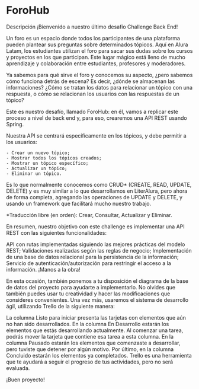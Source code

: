# ForoHub

Descripción
¡Bienvenido a nuestro último desafío Challenge Back End!

Un foro es un espacio donde todos los participantes de una plataforma pueden plantear sus preguntas sobre determinados tópicos. Aquí en Alura Latam, los estudiantes utilizan el foro para sacar sus dudas sobre los cursos y proyectos en los que participan. Este lugar mágico está lleno de mucho aprendizaje y colaboración entre estudiantes, profesores y moderadores.

Ya sabemos para qué sirve el foro y conocemos su aspecto, ¿pero sabemos cómo funciona detrás de escena? Es decir, ¿dónde se almacenan las informaciones? ¿Cómo se tratan los datos para relacionar un tópico con una respuesta, o cómo se relacionan los usuarios con las respuestas de un tópico?

Este es nuestro desafío, llamado ForoHub: en él, vamos a replicar este proceso a nivel de back end y, para eso, crearemos una API REST usando Spring.

Nuestra API se centrará específicamente en los tópicos, y debe permitir a los usuarios:

    - Crear un nuevo tópico;
    - Mostrar todos los tópicos creados;
    - Mostrar un tópico específico;
    - Actualizar un tópico;
    - Eliminar un tópico.

Es lo que normalmente conocemos como CRUD* (CREATE, READ, UPDATE, DELETE) y es muy similar a lo que desarrollamos en LiterAlura, pero ahora de forma completa, agregando las operaciones de UPDATE y DELETE, y usando un framework que facilitará mucho nuestro trabajo.

*Traducción libre (en orden): Crear, Consultar, Actualizar y Eliminar.

En resumen, nuestro objetivo con este challenge es implementar una API REST con las siguientes funcionalidades:

API con rutas implementadas siguiendo las mejores prácticas del modelo REST;
Validaciones realizadas según las reglas de negocio;
Implementación de una base de datos relacional para la persistencia de la información;
Servicio de autenticación/autorización para restringir el acceso a la información.
¡Manos a la obra!

En esta ocasión, también ponemos a tu disposición el diagrama de la base de datos del proyecto para ayudarte a implementarlo. No olvides que también puedes usar tu creatividad y hacer las modificaciones que consideres convenientes. Una vez más, usaremos el sistema de desarrollo ágil, utilizando Trello de la siguiente manera:

La columna Listo para iniciar presenta las tarjetas con elementos que aún no han sido desarrollados.
En la columna En Desarrollo estarán los elementos que estás desarrollando actualmente. Al comenzar una tarea, podrás mover la tarjeta que contiene esa tarea a esta columna.
En la columna Pausado estarán los elementos que comenzaste a desarrollar, pero tuviste que detener por algún motivo.
Por último, en la columna Concluido estarán los elementos ya completados.
Trello es una herramienta que te ayudará a seguir el progreso de tus actividades, pero no será evaluada.

¡Buen proyecto!